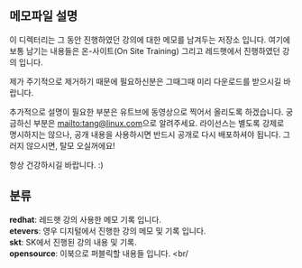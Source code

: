 ## 메모파일 설명

이 디렉터리는 그 동안 진행하였던 강의에 대한 메모를 남겨두는 저장소 입니다. 
여기에 보통 남기는 내용들은 온-사이트(On Site Training) 그리고 레드햇에서 진행하였던 강의 입니다.

제가 주기적으로 제거하기 때문에 필요하신분은 그때그때 미리 다운로드를 받으시길 바랍니다.

추가적으로 설명이 필요한 부분은 유트브에 동영상으로 찍어서 올리도록 하겠습니다. 궁금하신 부분은 <mailto:tang@linux.com>으로 알려주세요.
라이선스는 별도록 강제로 명시하지는 않으나, 공개 내용을 사용하시면 반드시 공개로 다시 배포하셔야 됩니다. 그러지 않으시면, 탈모 오실꺼에요! 

항상 건강하시길 바랍니다. :) 

## 분류

__redhat__: 레드햇 강의 사용한 메모 기록 입니다. <br/>
__etevers__: 영우 디지털에서 진행한 강의 메모 및 기록 입니다.<br/>
__skt__: SK에서 진행된 강의 내용 및 기록. <br/>
__opensource__: 이북으로 퍼블릭할 내용들 입니다. <br/

